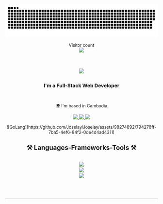 
<a href=#><img src="contributions.svg"></a>

<p align="center"> 
  Visitor count<br>
  <img src="https://profile-counter.glitch.me/Joselay/count.svg" />
</p>

<h1 align="center">
    <img src="https://readme-typing-svg.herokuapp.com/?font=Righteous&size=35&center=true&vCenter=true&width=500&height=70&duration=4000&lines=Hi+There!+👋;+I'm+Smae+Tongmenglay!;" />
</h1>

<h3 align="center">I'm a Full-Stack Web Developer</h3>

<br/>

<div align="center">

 🌍 I'm based in Cambodia 

 </div>


<div align="center"> 
  <a href="mailto:tongmenglaysmae5@gmail.com">
    <img src="https://img.shields.io/badge/Gmail-333333?style=for-the-badge&logo=gmail&logoColor=red" />
  </a>
  <a href="https://www.linkedin.com/in/smaetongmenglay/" target="_blank">
    <img src="https://img.shields.io/badge/LinkedIn-0077B5?style=for-the-badge&logo=linkedin&logoColor=white" target="_blank" />
  </a>
  <a href="https://jose-olive.vercel.app/" target="_blank">
     <img src="https://img.shields.io/badge/Portfolio-FF5722?style=for-the-badge&logo=todoist&logoColor=white" target="_blank" /> <!-- sqlite, safari, google-chrome are other good icon options -->
  </a>
</div>

<p align="center">
  ![GoLang](https://github.com/Joselay/Joselay/assets/98274892/794278ff-7ba5-4ef6-84f2-0de4d4ad4311)
</p>
<h2 align="center">⚒️ Languages-Frameworks-Tools ⚒️</h2>
<br/>
<div align="center">
    <img src="https://skillicons.dev/icons?i=nodejs,github,gitlab,express,firebase,mongodb" /><br>
  <img src="https://skillicons.dev/icons?i=react,angular,electron,next,javascript,typescript,d3,redux,styledcomponents" /><br>
    <img src="https://skillicons.dev/icons?i=jenkins,bootstrap,mui,mysql,html,css,sass,tailwind,vscode,figma,xd,ps,git" />
</div>
  <br/><br/><br/>
<hr/>
<br>
